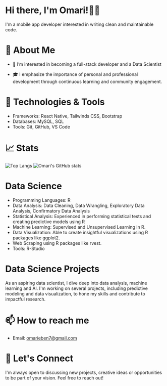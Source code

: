 # Hi there, I'm Omari!👋🏾 
I'm a mobile app developer interested in writing clean and maintainable code. 
<!--I am also aspiring to be a Data Scientist.  Here you can find my latest projects, contributions, and more about me.-->
# 🚀 About Me
- 👀 I’m interested in becoming a full-stack developer and a Data Scientist
<!-- - 🌱 I’m currently learning React Native and enhancing my JavaScript Skills -->
- 🎓 I emphasize the importance of personal and professional development through continuous learning and community engagement.
<!-- - 💞️ I’m looking to collaborate on new projects, creative ideas or opportunities -->
<!--- 📫 How to reach me omarieben7@gmail.com -->
<!--- ⚡ Fun fact: ...-->

# 🔧 Technologies & Tools
<!-- - Languages: PHP, JavaScript, Python, R, HTML, CSS,-->
- Frameworks: React Native, Tailwinds CSS, Bootstrap
- Databases: MySQL, SQL
- Tools: Git, GitHub, VS Code

# 📈 Stats
![Top Langs](https://github-readme-stats.vercel.app/api/top-langs/?username=Kojo-Jr&layout=compact&theme=algolia) 
![Omari's GitHub stats](https://github-readme-stats.vercel.app/api?username=Kojo-Jr&show_icons=true&theme=algolia)

# Data Science
- Programming Languages: R
- Data Analysis: Data Cleaning, Data Wrangling, Exploratory Data Analysis, Confirmatory Data Analysis
- Statistical Analysis: Experienced in performing statistical tests and creating predictive models using R
- Machine Learning: Supervised and Unsupervised Learning in R.
- Data Visualization: Able to create insightful visualizations using R packages like ggplot2.
- Web Scraping using R packages like rvest.
- Tools: R-Studio
  
<!-- # 🌱 What I'm Working On -->

# Data Science Projects
As an aspiring data scientist, I dive deep into data analysis, machine learning and AI. I'm working on several projects, including predictive modeling and data visualization, to hone my skills and contribute to impactful research.

# 📫 How to reach me
- Email: omarieben7@gmail.com
<!-- - LinkedIn : https://www.linkedin.com/in/eben-omari-072923167/ -->
<!-- - Twitter: @tweetsfromslick -->

# 💬 Let's Connect
I'm always open to discussing new projects, creative ideas or opportunities to be part of your vision. Feel free to reach out!


<!---
Kojo-Jr/Kojo-Jr is a ✨ special ✨ repository because its `README.md` (this file) appears on your GitHub profile.
You can click the Preview link to take a look at your changes.
--->
